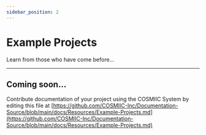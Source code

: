 ```yaml
---
sidebar_position: 2
---
```


# Example Projects

Learn from those who have come before...

---

## Coming soon...

Contribute documentation of your project using the COSMIIC System by editing this file at [https://github.com/COSMIIC-Inc/Documentation-Source/blob/main/docs/Resources/Example-Projects.md](https://github.com/COSMIIC-Inc/Documentation-Source/blob/main/docs/Resources/Example-Projects.md) 